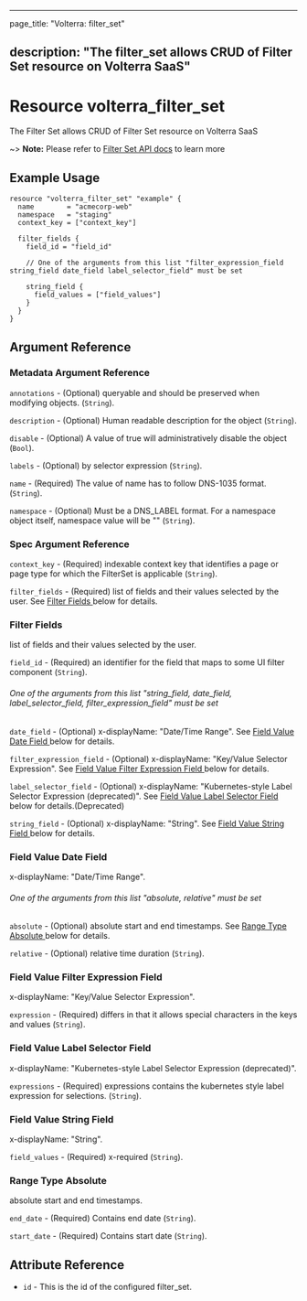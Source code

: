 ---

page_title: "Volterra: filter_set"

description: "The filter_set allows CRUD of Filter Set resource on Volterra SaaS"
---------------------------------------------------------------------------------

Resource volterra_filter_set
============================

The Filter Set allows CRUD of Filter Set resource on Volterra SaaS

~> **Note:** Please refer to [Filter Set API docs](https://docs.cloud.f5.com/docs/api/filter-set) to learn more

Example Usage
-------------

```hcl
resource "volterra_filter_set" "example" {
  name        = "acmecorp-web"
  namespace   = "staging"
  context_key = ["context_key"]

  filter_fields {
    field_id = "field_id"

    // One of the arguments from this list "filter_expression_field string_field date_field label_selector_field" must be set

    string_field {
      field_values = ["field_values"]
    }
  }
}

```

Argument Reference
------------------

### Metadata Argument Reference

`annotations` - (Optional) queryable and should be preserved when modifying objects. (`String`).

`description` - (Optional) Human readable description for the object (`String`).

`disable` - (Optional) A value of true will administratively disable the object (`Bool`).

`labels` - (Optional) by selector expression (`String`).

`name` - (Required) The value of name has to follow DNS-1035 format. (`String`).

`namespace` - (Optional) Must be a DNS_LABEL format. For a namespace object itself, namespace value will be "" (`String`).

### Spec Argument Reference

`context_key` - (Required) indexable context key that identifies a page or page type for which the FilterSet is applicable (`String`).

`filter_fields` - (Required) list of fields and their values selected by the user. See [Filter Fields ](#filter-fields) below for details.

### Filter Fields

list of fields and their values selected by the user.

`field_id` - (Required) an identifier for the field that maps to some UI filter component (`String`).

###### One of the arguments from this list "string_field, date_field, label_selector_field, filter_expression_field" must be set

`date_field` - (Optional) x-displayName: "Date/Time Range". See [Field Value Date Field ](#field-value-date-field) below for details.

`filter_expression_field` - (Optional) x-displayName: "Key/Value Selector Expression". See [Field Value Filter Expression Field ](#field-value-filter-expression-field) below for details.

`label_selector_field` - (Optional) x-displayName: "Kubernetes-style Label Selector Expression (deprecated)". See [Field Value Label Selector Field ](#field-value-label-selector-field) below for details.(Deprecated)

`string_field` - (Optional) x-displayName: "String". See [Field Value String Field ](#field-value-string-field) below for details.

### Field Value Date Field

x-displayName: "Date/Time Range".

###### One of the arguments from this list "absolute, relative" must be set

`absolute` - (Optional) absolute start and end timestamps. See [Range Type Absolute ](#range-type-absolute) below for details.

`relative` - (Optional) relative time duration (`String`).

### Field Value Filter Expression Field

x-displayName: "Key/Value Selector Expression".

`expression` - (Required) differs in that it allows special characters in the keys and values (`String`).

### Field Value Label Selector Field

x-displayName: "Kubernetes-style Label Selector Expression (deprecated)".

`expressions` - (Required) expressions contains the kubernetes style label expression for selections. (`String`).

### Field Value String Field

x-displayName: "String".

`field_values` - (Required) x-required (`String`).

### Range Type Absolute

absolute start and end timestamps.

`end_date` - (Required) Contains end date (`String`).

`start_date` - (Required) Contains start date (`String`).

Attribute Reference
-------------------

-	`id` - This is the id of the configured filter_set.
